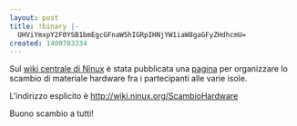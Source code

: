 ```yaml
---
layout: post
title: !binary |-
  UHViYmxpY2F0YSB1bmEgcGFnaW5hIGRpIHNjYW1iaW8gaGFyZHdhcmU=
created: 1400703334
---
```

Sul <a href="http://wiki.ninux.org">wiki centrale di Ninux</a> è stata pubblicata una <a href="http://wiki.ninux.org/ScambioHardware">pagina</a> per organizzare lo scambio di materiale hardware fra i partecipanti alle varie isole.

L'indirizzo esplicito è http://wiki.ninux.org/ScambioHardware

Buono scambio a tutti!
